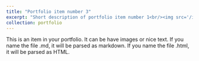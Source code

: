 ```yaml
---
title: "Portfolio item number 3"
excerpt: "Short description of portfolio item number 1<br/><img src='/images/competitions/competition_2.png'>"
collection: portfolio
---
```


This is an item in your portfolio. It can be have images or nice text. If you name the file .md, it will be parsed as markdown. If you name the file .html, it will be parsed as HTML. 
